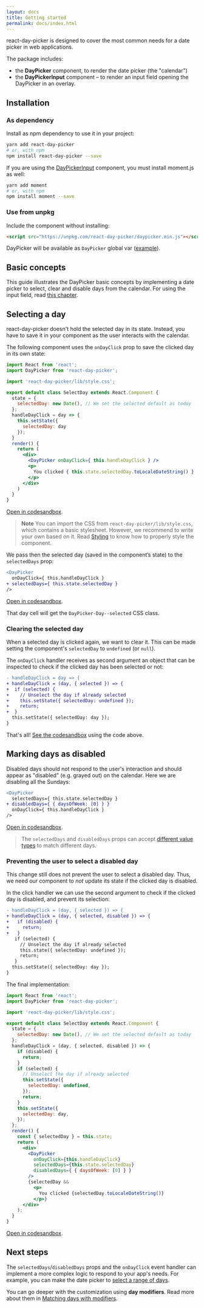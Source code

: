 ```yaml
---
layout: docs
title: Getting started
permalink: docs/index.html
---
```


react-day-picker is designed to cover the most common needs for a date picker in web applications.

The package includes:

* the **DayPicker** component, to render the date picker (the "calendar")
* the **DayPickerInput** component – to render an input field opening the DayPicker in an overlay.

## Installation

### As dependency

Install as npm dependency to use it in your project:

```bash
yarn add react-day-picker
# or, with npm
npm install react-day-picker --save
```

If you are using the [DayPickerInput](input.md) component, you must install moment.js as well:

```bash
yarn add moment
# or, with npm
npm install moment --save
```

### Use from unpkg

Include the component without installing:

```html
<script src="https://unpkg.com/react-day-picker/daypicker.min.js"></script>
```

DayPicker will be available as `DayPicker` global var ([example](https://jsfiddle.net/gpbl/cggxvq6t/)).

## Basic concepts

This guide illustrates the DayPicker basic concepts by implementing a date picker to select, clear and disable days from the calendar. For using the input field, read [this chapter](input.md).

## Selecting a day

react-day-picker doesn't hold the selected day in its state. Instead, you have to save it in your component as the user interacts with the calendar.

The following component uses the `onDayClick` prop to save the clicked day in its own state:

```jsx
import React from 'react';
import DayPicker from 'react-day-picker';

import 'react-day-picker/lib/style.css';

export default class SelectDay extends React.Component {
  state = {
    selectedDay: new Date(), // We set the selected default as today
  };
  handleDayClick = day => {
    this.setState({ 
      selectedDay: day 
    });
  }
  render() {
    return (
      <div>
        <DayPicker onDayClick={ this.handleDayClick } />
        <p>
          You clicked { this.state.selectedDay.toLocaleDateString() }
        </p>
      </div>
    )
  }
}
```

[Open in codesandbox](https://codesandbox.io/s/Elx938L34).

> **Note** You can import the CSS from `react-day-picker/lib/style.css`, which contains a basic stylesheet. However, we recommend to write your own based on it. Read [Styling](styling.md) to know how to properly style the component.

We pass then the selected day (saved in the component’s state) to the `selectedDays` prop:

```diff
<DayPicker
  onDayClick={ this.handleDayClick }
+ selectedDays={ this.state.selectedDay }
/>
```

[Open in codesandbox](https://codesandbox.io/s/0VYXPDl3V).

That day cell will get the `DayPicker-Day--selected` CSS class.

### Clearing the selected day

When a selected day is clicked again, we want to clear it. This can be made setting the component's `selectedDay` to `undefined` (or `null`).

The `onDayClick` handler receives as second argument an object that can be inspected to check if the clicked day has been selected or not:

```diff
- handleDayClick = day => {
+ handleDayClick = (day, { selected }) => {
+  if (selected) {
+    // Unselect the day if already selected
+    this.setState({ selectedDay: undefined });
+    return;
+  }
  this.setState({ selectedDay: day });
}
```

That's all! [See the codesandbox](https://codesandbox.io/s/kNxJxMMv) using the code above.

## Marking days as disabled

Disabled days should not respond to the user's interaction and should appear as "disabled" (e.g. grayed out) on the calendar. Here we are disabling all the Sundays:

```diff
<DayPicker
  selectedDays={ this.state.selectedDay }
+ disabledDays={ { daysOfWeek: [0] } }
  onDayClick={ this.handleDayClick }
/>
```

[Open in codesandbox](https://codesandbox.io/s/BLyAmBWPk).

> The `selectedDays` and `disabledDays` props can accept [different value types](http://react-day-picker.js.org/Modifiers.html) to match different days.

### Preventing the user to select a disabled day

This change still does not prevent the user to select a disabled day. Thus, we need our component to _not_ update its state if the clicked day is disabled.

In the click handler we can use the second argument to check if the clicked day is disabled, and prevent its selection:

```diff
- handleDayClick = (day, { selected }) => {
+ handleDayClick = (day, { selected, disabled }) => {
+   if (disabled) {
+     return;
+   }
   if (selected) {
     // Unselect the day if already selected
     this.state({ selectedDay: undefined });
     return;
   }
  this.setState({ selectedDay: day });
}
```

The final implementation:

```jsx
import React from 'react';
import DayPicker from 'react-day-picker';

import 'react-day-picker/lib/style.css';

export default class SelectDay extends React.Component {
  state = {
    selectedDay: new Date(), // We set the selected default as today
  };
  handleDayClick = (day, { selected, disabled }) => {
    if (disabled) {
      return;
    }
    if (selected) {
      // Unselect the day if already selected
      this.setState({
        selectedDay: undefined,
      });
      return;
    }
    this.setState({
      selectedDay: day,
    });
  };
  render() {
    const { selectedDay } = this.state;
    return (
      <div>
        <DayPicker
          onDayClick={this.handleDayClick}
          selectedDays={this.state.selectedDay}
          disabledDays={ { daysOfWeek: [0] } }
        />
        {selectedDay &&
          <p>
            You clicked {selectedDay.toLocaleDateString()}
          </p>}
      </div>
    );
  }
}

```

[Open in codesandbox](https://codesandbox.io/s/1wpDZJAOq).

## Next steps

The `selectedDays`/`disabledDays` props and the `onDayClick` event handler can implement a more complex logic to respond to your app's needs. For example, you can make the date picker to [select a range of days](../examples/selecting-range.md).

You can go deeper with the customization using **day modifiers**. Read more about them in [Matching days with modifiers](modifiers.md).
